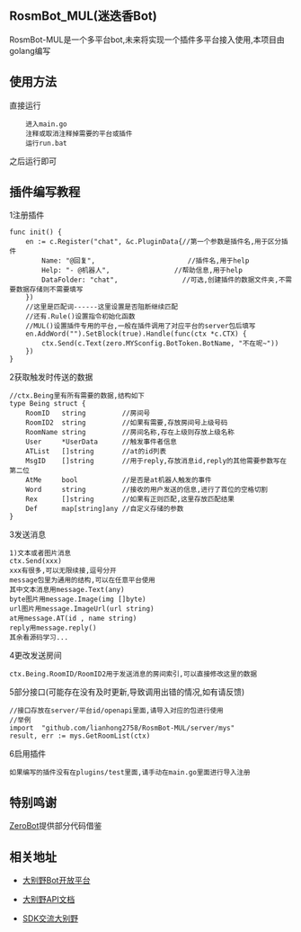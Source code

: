 ﻿## RosmBot_MUL(迷迭香Bot)
RosmBot-MUL是一个多平台bot,未来将实现一个插件多平台接入使用,本项目由golang编写
## 使用方法

直接运行
```
	进入main.go
	注释或取消注释掉需要的平台或插件
	运行run.bat
```
之后运行即可

## 插件编写教程

1注册插件
```
func init() {
	en := c.Register("chat", &c.PluginData{//第一个参数是插件名,用于区分插件
		Name: "@回复",        			   //插件名,用于help
		Help: "- @机器人",				   //帮助信息,用于help
		DataFolder: "chat",				   //可选,创建插件的数据文件夹,不需要数据存储则不需要填写
	})
	//这里是匹配词------这里设置是否阻断继续匹配
	//还有.Rule()设置指令初始化函数
    //MUL()设置插件专用的平台,一般在插件调用了对应平台的server包后填写
	en.AddWord("").SetBlock(true).Handle(func(ctx *c.CTX) {
		ctx.Send(c.Text(zero.MYSconfig.BotToken.BotName, "不在呢~"))
	})
}
```
2获取触发时传送的数据
```
//ctx.Being里有所有需要的数据,结构如下
type Being struct {
	RoomID   string         //房间号
	RoomID2  string         //如果有需要,存放房间号上级号码
	RoomName string         //房间名称,存在上级则存放上级名称
	User     *UserData      //触发事件者信息
	ATList   []string       //at的id列表
	MsgID    []string       //用于reply,存放消息id,reply的其他需要参数写在第二位
	AtMe     bool           //是否是at机器人触发的事件
	Word     string         //接收的用户发送的信息,进行了首位的空格切割
	Rex      []string       //如果有正则匹配,这里存放匹配结果
	Def      map[string]any //自定义存储的参数
}
```
3发送消息
```
1)文本或者图片消息
ctx.Send(xxx)
xxx有很多,可以无限续接,逗号分开
message包里为通用的结构,可以在任意平台使用
其中文本消息用message.Text(any)
byte图片用message.Image(img []byte)
url图片用message.ImageUrl(url string)
at用message.AT(id , name string)
reply用message.reply()
其余看源码学习...
```
4更改发送房间
```
ctx.Being.RoomID/RoomID2用于发送消息的房间索引,可以直接修改这里的数据
```
5部分接口(可能存在没有及时更新,导致调用出错的情况,如有请反馈)
```
//接口存放在server/平台id/openapi里面,请导入对应的包进行使用
//举例
import	"github.com/lianhong2758/RosmBot-MUL/server/mys"
result, err := mys.GetRoomList(ctx)
```

6启用插件
```
如果编写的插件没有在plugins/test里面,请手动在main.go里面进行导入注册
```
## 特别鸣谢
[ZeroBot](https://github.com/wdvxdr1123/ZeroBot)提供部分代码借鉴
## 相关地址

- [大别野Bot开放平台](https://open.miyoushe.com/#/login)

- [大别野API文档](https://webstatic.mihoyo.com/vila/bot/doc/)

- [SDK交流大别野](https://dby.miyoushe.com/chat/1722/23652)
